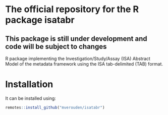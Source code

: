 
<!-- README.md is generated from README.Rmd. Please edit that file -->
<!--
[![Build status](https://ci.appveyor.com/api/projects/status/pksd2fuf6w28cpsu?svg=true)](https://ci.appveyor.com/project/mverouden/wurmc)
[![Build Status](https://travis-ci.org/mverouden/wurmc.svg?branch=master)](https://travis-ci.org/mverouden/wurmc)
[![codecov](https://codecov.io/gh/mverouden/wurmc/branch/master/graph/badge.svg)](https://codecov.io/gh/mverouden/wurmc)
-->

# The official repository for the R package isatabr

## This package is still under development and code will be subject to changes

<!-- The implementation sometimes changes minor details.-->

R package implementing the Investigation/Study/Assay (ISA) Abstract
Model of the metadata framework using the ISA tab-delimited (TAB)
format.

# Installation

It can be installed using:

``` r
remotes::install_github("mverouden/isatabr")
```

